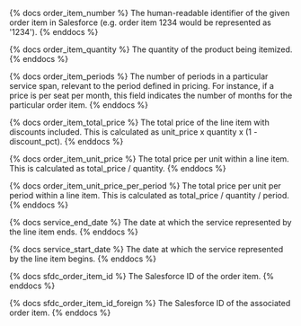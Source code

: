 {% docs order_item_number %}
The human-readable identifier of the given order item in Salesforce (e.g. order item 1234 would be represented as '1234').
{% enddocs %}

{% docs order_item_quantity %}
The quantity of the product being itemized.
{% enddocs %}

{% docs order_item_periods %}
The number of periods in a particular service span, relevant to the period defined in pricing. For instance,
if a price is per seat per month, this field indicates the number of months for the particular order item.
{% enddocs %}

{% docs order_item_total_price %}
The total price of the line item with discounts included. This is calculated as unit_price x quantity x (1 - discount_pct).
{% enddocs %}

{% docs order_item_unit_price %}
The total price per unit within a line item. This is calculated as total_price / quantity.
{% enddocs %}

{% docs order_item_unit_price_per_period %}
The total price per unit per period within a line item. This is calculated as total_price / quantity / period.
{% enddocs %}

{% docs service_end_date %}
The date at which the service represented by the line item ends.
{% enddocs %}

{% docs service_start_date %}
The date at which the service represented by the line item begins.
{% enddocs %}

{% docs sfdc_order_item_id %}
The Salesforce ID of the order item.
{% enddocs %}

{% docs sfdc_order_item_id_foreign %}
The Salesforce ID of the associated order item.
{% enddocs %}

